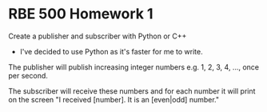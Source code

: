 # RBE 500 Homework 1

Create a publisher and subscriber with Python or C++

- I've decided to use Python as it's faster for me to write.

The publisher will publish increasing integer numbers e.g. 1, 2, 3, 4, ..., once per second.

The subscriber will receive these numbers and for each number it will print on the screen "I received [number]. It is an [even|odd] number."
